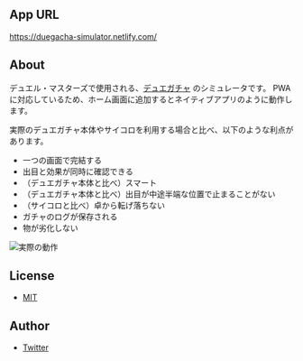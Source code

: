 ## App URL

https://duegacha-simulator.netlify.com/



## About

デュエル・マスターズで使用される、[デュエガチャ](https://dm.takaratomy.co.jp/archive/rule/qa/dmd34-0001/) のシミュレータです。
PWAに対応しているため、ホーム画面に追加するとネイティブアプリのように動作します。



実際のデュエガチャ本体やサイコロを利用する場合と比べ、以下のような利点があります。

- 一つの画面で完結する
- 出目と効果が同時に確認できる
- （デュエガチャ本体と比べ）スマート
- （デュエガチャ本体と比べ）出目が中途半端な位置で止まることがない
- （サイコロと比べ）卓から転げ落ちない
- ガチャのログが保存される
- 物が劣化しない

![実際の動作](https://user-images.githubusercontent.com/19421813/72959725-acde9300-3dee-11ea-8c6a-f2113c2950ae.gif)



## License

- [MIT](https://github.com/myrear/duegacha/blob/master/LICENSE)



## Author

- [Twitter](https://twitter.com/myrear_)